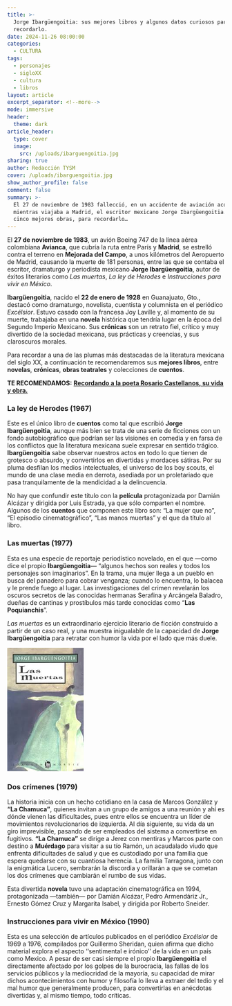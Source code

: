 ```yaml
---
title: >-
  Jorge Ibargüengoitia: sus mejores libros y algunos datos curiosos para
  recordarlo.
date: 2024-11-26 08:00:00
categories:
  - CULTURA
tags:
  - personajes
  - sigloXX
  - cultura
  - libros
layout: article
excerpt_separator: <!--more-->
mode: immersive
header:
  theme: dark
article_header:
  type: cover
  image:
    src: /uploads/ibarguengoitia.jpg
sharing: true
author: Redacción TYSM
cover: /uploads/ibarguengoitia.jpg
show_author_profile: false
comment: false
summary: >-
  El 27 de noviembre de 1983 fallecció, en un accidente de aviación acontecido
  mientras viajaba a Madrid, el escritor mexicano Jorge Ibargüengoitia. Aquí sus
  cinco mejores obras, para recordarlo…
---
```

El **27 de noviembre de 1983**, un avión Boeing 747 de la línea aérea colombiana **Avianca**, que cubría la ruta entre París y **Madrid**, se estrelló contra el terreno en **Mejorada del Campo**, a unos kilómetros del Aeropuerto de Madrid, causando la muerte de 181 personas, entre las que se contaba el escritor, dramaturgo y periodista mexicano **Jorge Ibargüengoitia**, autor de éxitos literarios como *Las muertas*, *La ley de Herodes* e *Instrucciones para vivir en México*.

**Ibargüengoitia**, nacido el **22 de enero de 1928** en Guanajuato, Gto., destacó como dramaturgo, novelista, cuentista y columnista en el periódico *Excélsior*. Estuvo casado con la francesa Joy Laville y, al momento de su muerte, trabajaba en una **novela** histórica que tendría lugar en la época del Segundo Imperio Mexicano. Sus **crónicas** son un retrato fiel, crítico y muy divertido de la sociedad mexicana, sus prácticas y creencias, y sus claroscuros morales.

Para recordar a una de las plumas más destacadas de la literatura mexicana del siglo XX, a continuación te recomendaremos sus **mejores libros**, entre **novelas**, **crónicas**, **obras teatrales** y colecciones de **cuentos**.

**TE RECOMENDAMOS:** [**Recordando a la poeta Rosario Castellanos, su vida y obra.**](https://blog.tonoysumariachi.com/cultura/2023/08/08/recordando-a-la-poeta-rosario-castellanos-su-vida-y-su-obra.html)

### La ley de Herodes (1967)

Este es el único libro de **cuentos** como tal que escribió **Jorge Ibargüengoitia**, aunque más bien se trata de una serie de ficciones con un fondo autobiográfico que podrían ser las visiones en comedia y en farsa de los conflictos que la literatura mexicana suele expresar en  sentido trágico. **Ibargüengoitia** sabe observar nuestros actos en todo lo que tienen de grotesco o absurdo, y convertirlos en divertidas y mordaces sátiras. Por su pluma desfilan los medios intelectuales, el universo de los boy scouts, el mundo de una clase media en derrota, asediada por un proletariado que pasa tranquilamente de la mendicidad a la delincuencia.

No hay que confundir este título con la **película** protagonizada por Damián Alcázar y dirigida por Luis Estrada, ya que sólo comparten el nombre. Algunos de los **cuentos** que componen este libro son: “La mujer que no”, “El episodio cinematográfico”, “Las manos muertas” y el que da título al libro.

### Las muertas (1977)

Esta es una especie de reportaje periodístico novelado, en el que —como dice el propio **Ibargüengoitia**— “algunos hechos son reales y todos los personajes son imaginarios”. En la trama, una mujer llega a un pueblo en busca del panadero para cobrar venganza; cuando lo encuentra, lo balacea y le prende fuego al lugar. Las investigaciones del crimen revelarán los oscuros secretos de las conocidas hermanas Serafina y Arcángela Baladro, dueñas de cantinas y prostíbulos más tarde conocidas como “**Las Poquianchis**”.

*Las muertas* es un extraordinario ejercicio literario de ficción construido a partir de un caso real, y una muestra inigualable de la capacidad de **Jorge Ibargüengoitia** para retratar con humor la vida por el lado que más duele.

![](/uploads/lasmuertas.jpeg)

### Dos crímenes (1979)

La historia inicia con un hecho cotidiano en la casa de Marcos González y **“La Chamuca”**, quienes invitan a un grupo de amigos a una reunión y ahí es dónde vienen las dificultades, pues entre ellos se encuentra un líder de movimientos revolucionarios de izquierda. Al día siguiente, su vida da un giro imprevisible, pasando de ser empleados del sistema a convertirse en fugitivos. **“La Chamuca”** se dirige a Jerez con mentiras y Marcos parte con destino a **Muérdago** para visitar a su tío Ramón,  un acaudalado  viudo que enfrenta dificultades de salud y que es custodiado por una familia que espera quedarse con su cuantiosa herencia. La familia Tarragona, junto con la enigmática Lucero, sembrarán la discordia y orillarán a que se cometan los dos crímenes que cambiarán el rumbo de sus vidas.

Esta divertida **novela** tuvo una adaptación cinematográfica en 1994, protagonizada —también— por Damián Alcázar, Pedro Armendáriz Jr., Ernesto Gómez Cruz y Margarita Isabel, y dirigida por Roberto Sneider.

### Instrucciones para vivir en México (1990)

Esta es una selección de artículos publicados en el periódico *Excélsior* de 1969 a 1976, compilados por Guillermo Sheridan, quien afirma que dicho material explora el aspecto ‘‘sentimental e irónico’’ de la vida en un país como Mexico. A pesar de ser casi siempre el propio **Ibargüengoitia** el directamente afectado por los golpes de la burocracia, las fallas de los servicios públicos y la mediocridad de la mayoría, su capacidad de mirar dichos acontecimientos con humor y filosofía lo lleva a extraer del tedio y el mal humor que generalmente producen, para convertirlas en anécdotas divertidas y, al mismo tiempo, todo críticas.